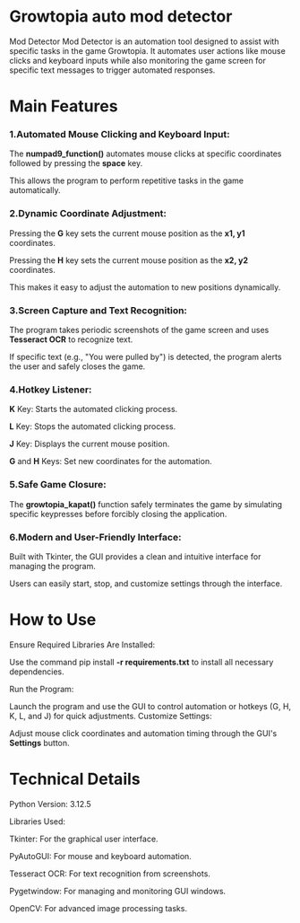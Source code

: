 # Growtopia auto mod detector
Mod Detector
Mod Detector is an automation tool designed to assist with specific tasks in the game Growtopia. It automates user actions like mouse clicks and keyboard inputs while also monitoring the game screen for specific text messages to trigger automated responses.

# Main Features
### 1.Automated Mouse Clicking and Keyboard Input:

The **numpad9_function()** automates mouse clicks at specific coordinates followed by pressing the **space** key.

This allows the program to perform repetitive tasks in the game automatically.

### 2.Dynamic Coordinate Adjustment:

Pressing the **G** key sets the current mouse position as the **x1, y1** coordinates.

Pressing the **H** key sets the current mouse position as the **x2, y2** coordinates.

This makes it easy to adjust the automation to new positions dynamically.

### 3.Screen Capture and Text Recognition:

The program takes periodic screenshots of the game screen and uses **Tesseract OCR** to recognize text.

If specific text (e.g., "You were pulled by") is detected, the program alerts the user and safely closes the game.

### 4.Hotkey Listener:

**K** Key: Starts the automated clicking process.

**L** Key: Stops the automated clicking process.

**J** Key: Displays the current mouse position.

**G** and **H** Keys: Set new coordinates for the automation.

### 5.Safe Game Closure:

The **growtopia_kapat()** function safely terminates the game by simulating specific keypresses before forcibly closing the application.

### 6.Modern and User-Friendly Interface:

Built with Tkinter, the GUI provides a clean and intuitive interface for managing the program.

Users can easily start, stop, and customize settings through the interface.

# How to Use
Ensure Required Libraries Are Installed:

Use the command pip install **-r requirements.txt** to install all necessary dependencies.

Run the Program:

Launch the program and use the GUI to control automation or hotkeys (G, H, K, L, and J) for quick adjustments.
Customize Settings:

Adjust mouse click coordinates and automation timing through the GUI's **Settings** button.

# Technical Details
Python Version: 3.12.5

Libraries Used:

Tkinter: For the graphical user interface.

PyAutoGUI: For mouse and keyboard automation.

Tesseract OCR: For text recognition from screenshots.

Pygetwindow: For managing and monitoring GUI windows.

OpenCV: For advanced image processing tasks.
